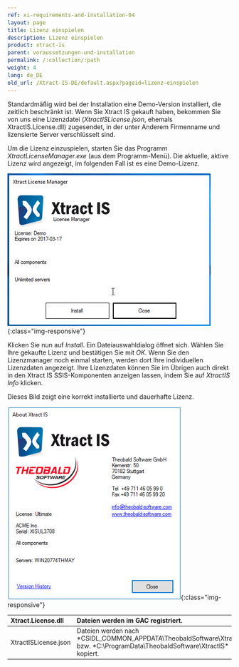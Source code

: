 ```yaml
---
ref: xi-requirements-and-installation-04
layout: page
title: Lizenz einspielen
description: Lizenz einspielen
product: xtract-is
parent: voraussetzungen-und-installation
permalink: /:collection/:path
weight: 4
lang: de_DE
old_url: /Xtract-IS-DE/default.aspx?pageid=lizenz-einspielen
---
```


Standardmäßig wird bei der Installation eine Demo-Version installiert, die zeitlich beschränkt ist. 
Wenn Sie Xtract IS gekauft haben, bekommen Sie von uns eine Lizenzdatei (*XtractISLicense.json*, ehemals 
XtractIS.License.dll) zugesendet, in der unter Anderem Firmenname und lizensierte Server verschlüsselt sind.

Um die Lizenz einzuspielen, starten Sie das Programm *XtractLicenseManager.exe* (aus dem Programm-Menü). 
Die aktuelle, aktive Lizenz wird angezeigt, im folgenden Fall ist es eine Demo-Lizenz.

![XIS-License-Manager](/img/content/XIS-License-Manager.jpg){:class="img-responsive"}

Klicken Sie nun auf *Install*. Ein Dateiauswahldialog öffnet sich. Wählen Sie Ihre gekaufte Lizenz und bestätigen Sie mit *OK*. Wenn Sie den Lizenzmanager noch einmal starten, werden dort Ihre individuellen Lizenzdaten angezeigt. Ihre Lizenzdaten können Sie im Übrigen auch direkt in den Xtract IS SSIS-Komponenten anzeigen lassen, indem Sie auf *XtractIS Info* klicken.

Dieses Bild zeigt eine korrekt installierte und dauerhafte Lizenz.

![XIS_License_Info](/img/content/XIS_License_Info.jpg){:class="img-responsive"}

|Xtract.License.dll |  Dateien werden im GAC registriert. |
|:--|:--|
| XtractISLicense.json | Dateien werden nach <br>*CSIDL_COMMON_APPDATA\TheobaldSoftware\XtractIS\* bzw. *C:\ProgramData\TheobaldSoftware\XtractIS\* kopiert.|
 
 

<!--stackedit_data:
eyJoaXN0b3J5IjpbMTMwMDk2MTE3XX0=
-->